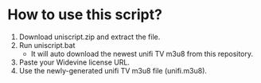 # How to use this script?
1. Download uniscript.zip and extract the file.  
2. Run uniscript.bat  
    - It will auto download the newest unifi TV m3u8 from this repository.
3. Paste your Widevine license URL.  
4. Use the newly-generated unifi TV m3u8 file (unifi.m3u8).
